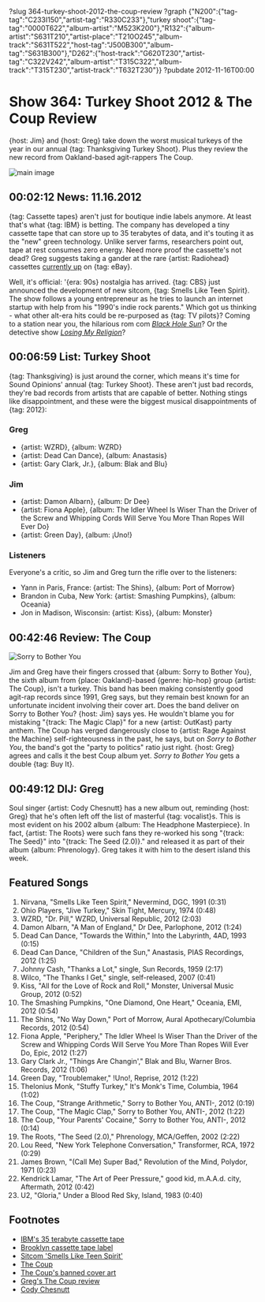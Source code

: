 ?slug 364-turkey-shoot-2012-the-coup-review
?graph {"N200":{"tag-tag":"C233I150","artist-tag":"R330C233"},"turkey shoot":{"tag-tag":"0000T622","album-artist":"M523K200"},"R132":{"album-artist":"S631T210","artist-place":"T210O245","album-track":"S631T522","host-tag":"J500B300","album-tag":"S631B300"},"D262":{"host-track":"G620T230","artist-tag":"C322V242","album-artist":"T315C322","album-track":"T315T230","artist-track":"T632T230"}}
?pubdate 2012-11-16T00:00

# Show 364: Turkey Shoot 2012 & The Coup Review
{host: Jim} and {host: Greg} take down the worst musical turkeys of the year in our annual {tag: Thanksgiving Turkey Shoot}. Plus they review the new record from Oakland-based agit-rappers The Coup.

 ![main image](http://static.soundopinions.org/images/turkeyshoot.jpg)


## 00:02:12 News: 11.16.2012
{tag: Cassette tapes} aren't just for boutique indie labels anymore. At least that's what {tag: IBM} is betting. The company has developed a tiny cassette tape that can store up to 35 terabytes of data, and it's touting it as the "new" green technology. Unlike server farms, researchers point out, tape at rest consumes zero energy. Need more proof the cassette's not dead? Greg suggests taking a gander at the rare {artist: Radiohead} cassettes [currently up](http://www.ebay.com/sch/sis.html?_nkw=Radiohead%20first%20four%20demo%20cassette%20tapes%20On%20A%20Friday%20Shindig%20Manic%20Hedgehog&_itemId=160912578428) on {tag: eBay}.

Well, it's official: '{era: 90s} nostalgia has arrived. {tag: CBS} just announced the development of new sitcom, {tag: Smells Like Teen Spirit}. The show follows a young entrepreneur as he tries to launch an internet startup with help from his "1990's indie rock parents." Which got us thinking - what other alt-era hits could be re-purposed as {tag: TV pilots}? Coming to a station near you, the hilarious rom com *[Black Hole Sun](http://www.youtube.com/watch?v=3mbBbFH9fAg)*? Or the detective show *[Losing My Religion](https://www.youtube.com/watch?v=if-UzXIQ5vw)*?

## 00:06:59 List: Turkey Shoot
{tag: Thanksgiving} is just around the corner, which means it's time for Sound Opinions' annual {tag: Turkey Shoot}. These aren't just bad records, they're bad records from artists that are capable of better. Nothing stings like disappointment, and these were the biggest musical disappointments of {tag: 2012}:

### Greg
- {artist: WZRD}, {album: WZRD}
- {artist: Dead Can Dance}, {album: Anastasis}
- {artist: Gary Clark, Jr.}, {album: Blak and Blu}

### Jim
- {artist: Damon Albarn}, {album: Dr Dee}
- {artist: Fiona Apple}, {album: The Idler Wheel Is Wiser Than the Driver of the Screw and Whipping Cords Will Serve You More Than Ropes Will Ever Do}
- {artist: Green Day}, {album: ¡Uno!}

### Listeners
Everyone's a critic, so Jim and Greg turn the rifle over to the listeners:

- Yann in Paris, France: {artist: The Shins}, {album: Port of Morrow}
- Brandon in Cuba, New York: {artist: Smashing Pumpkins}, {album: Oceania}
- Jon in Madison, Wisconsin: {artist: Kiss}, {album: Monster}

## 00:42:46 Review: The Coup
![Sorry to Bother You](http://is5.mzstatic.com/image/thumb/Music/v4/a6/bb/e8/a6bbe8d0-c441-fb25-b8e3-b161ccdc3dc1/source/600x600bb.jpg "28436379/570592437")

Jim and Greg have their fingers crossed that {album: Sorry to Bother You}, the sixth album from {place: Oakland}-based {genre: hip-hop} group {artist: The Coup}, isn't a turkey. This band has been making consistently good agit-rap records since 1991, Greg says, but they remain best known for an unfortunate incident involving their cover art. Does the band deliver on Sorry to Bother You? {host: Jim} says yes. He wouldn't blame you for mistaking "{track: The Magic Clap}" for a new {artist: OutKast} party anthem. The Coup has verged dangerously close to {artist: Rage Against the Machine} self-righteousness in the past, he says, but on *Sorry to Bother You*, the band's got the "party to politics" ratio just right. {host: Greg} agrees and calls it the best Coup album yet. *Sorry to Bother You* gets a double {tag: Buy It}.

## 00:49:12 DIJ: Greg
Soul singer {artist: Cody Chesnutt} has a new album out, reminding {host: Greg} that he's often left off the list of masterful {tag: vocalist}s. This is most evident on his 2002 album {album: The Headphone Masterpiece}. In fact, {artist: The Roots} were such fans they re-worked his song "{track: The Seed}" into "{track: The Seed (2.0)}." and released it as part of their album {album: Phrenology}. Greg takes it with him to the desert island this week.

## Featured Songs
1. Nirvana, "Smells Like Teen Spirit," Nevermind, DGC, 1991 (0:31)
2. Ohio Players, "Jive Turkey," Skin Tight, Mercury, 1974 (0:48)
3. WZRD, "Dr. Pill," WZRD, Universal Republic, 2012 (2:03)
4. Damon Albarn, "A Man of England," Dr Dee, Parlophone, 2012 (1:24)
5. Dead Can Dance, "Towards the Within," Into the Labyrinth, 4AD, 1993 (0:15)
6. Dead Can Dance, "Children of the Sun," Anastasis, PIAS Recordings, 2012 (1:25)
7. Johnny Cash, "Thanks a Lot," single, Sun Records, 1959 (2:17)
8. Wilco, "The Thanks I Get," single, self-released, 2007 (0:41)
9. Kiss, "All for the Love of Rock and Roll," Monster, Universal Music Group, 2012 (0:52)
10. The Smashing Pumpkins, "One Diamond, One Heart," Oceania, EMI, 2012 (0:54)
11. The Shins, "No Way Down," Port of Morrow, Aural Apothecary/Columbia Records, 2012 (0:54)
12. Fiona Apple, "Periphery," The Idler Wheel Is Wiser Than the Driver of the Screw and Whipping Cords Will Serve You More Than Ropes Will Ever Do, Epic, 2012 (1:27)
14. Gary Clark Jr., "Things Are Changin'," Blak and Blu, Warner Bros. Records, 2012 (1:06)
15. Green Day, "Troublemaker," !Uno!, Reprise, 2012 (1:22)
16. Thelonius Monk, "Stuffy Turkey," It's Monk's Time, Columbia, 1964 (1:02)
17. The Coup, "Strange Arithmetic," Sorry to Bother You, ANTI-, 2012 (0:19)
18. The Coup, "The Magic Clap," Sorry to Bother You, ANTI-, 2012 (1:22)
19. The Coup, "Your Parents' Cocaine," Sorry to Bother You, ANTI-, 2012 (0:14)
20. The Roots, "The Seed (2.0)," Phrenology, MCA/Geffen, 2002 (2:22)
21. Lou Reed, "New York Telephone Conversation," Transformer, RCA, 1972 (0:29)
22. James Brown, "(Call Me) Super Bad," Revolution of the Mind, Polydor, 1971 (0:23)
23. Kendrick Lamar, "The Art of Peer Pressure," good kid, m.A.A.d. city, Aftermath, 2012 (0:42)
24. U2, "Gloria," Under a Blood Red Sky, Island, 1983 (0:40)


## Footnotes 
- [IBM's 35 terabyte cassette tape](http://www.reuters.com/article/2012/11/07/entertainment-us-science-cassette-tape-idUSBRE8A61CI20121107)
- [Brooklyn cassette tape label](http://nymag.com/arts/popmusic/features/59222/)
- [Sitcom 'Smells Like Teen Spirit'](http://www.hollywoodreporter.com/live-feed/big-bang-theory-dave-goetsch-cbs-smells-like-teen-spirit-381691)
- [The Coup](http://www.thisisthecoup.com/)
- [The Coup's banned cover art](http://toromagazine.com/culture/listed/066c9dd8-78ce-b9b4-6955-da44c3e83a99/7-Banned-Album-Covers)
- [Greg's The Coup review](http://articles.chicagotribune.com/2012-11-05/entertainment/chi-the-coup-album-review-sorry-to-bother-you-reviewed-20121104_1_album-review-coup-albums-raymond-boots-riley)
- [Cody Chesnutt](http://www.cchesnutt.com/)

